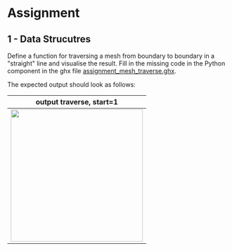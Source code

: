 # Assignment

## 1 - Data Strucutres

Define a function for traversing a mesh from boundary to boundary in a "straight" line and
visualise the result. Fill in the missing code in the Python component in the ghx file [assignment_mesh_traverse.ghx](assignment/assignment_mesh_traverse.ghx).

The expected output should look as follows:

| output traverse, start=1  |
| ---- |
| <img src="https://github.com/augmentedfabricationlab/afab_course/blob/master/04_datastructures/assignment/images/mesh_traverse.jpeg" width="300px" a/> |

